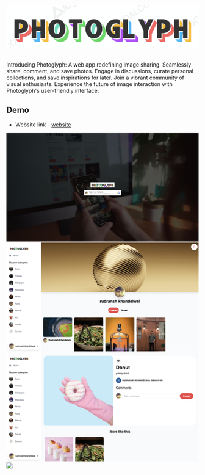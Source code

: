 <div align="center">
<img  src="./frontend/src/assets/logo2.png" />
</div>

<br>

Introducing Photoglyph: A web app redefining image sharing. Seamlessly share, comment, and save photos. Engage in discussions, curate personal collections, and save inspirations for later. Join a vibrant community of visual enthusiasts. Experience the future of image interaction with Photoglyph's user-friendly interface.

## Demo
* Website link  - [website](https://photoglyph.netlify.app/)


<img src="./frontend/src/assets/disp1.png" />
<img src="./frontend/src/assets/disp2.png" />
<img src="./frontend/src/assets/disp3.png" />
<img src="./frontend/src/assets/disp4.png" />